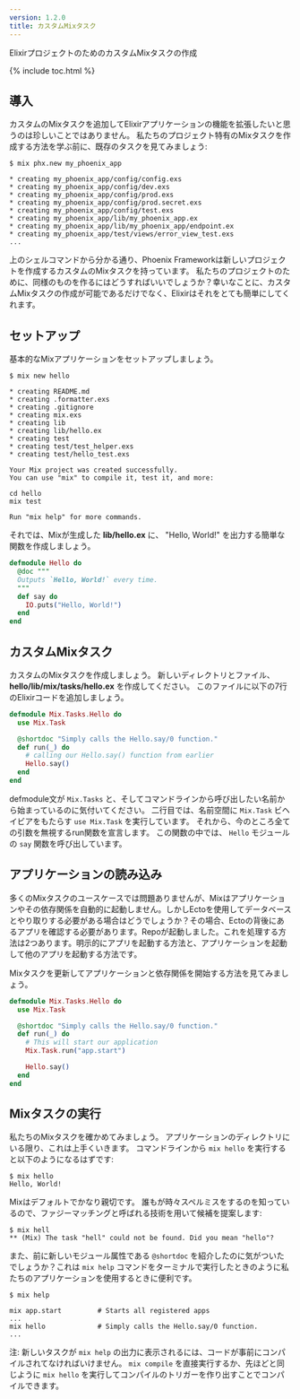 ```yaml
---
version: 1.2.0
title: カスタムMixタスク
---
```


ElixirプロジェクトのためのカスタムMixタスクの作成

{% include toc.html %}

## 導入

カスタムのMixタスクを追加してElixirアプリケーションの機能を拡張したいと思うのは珍しいことではありません。
私たちのプロジェクト特有のMixタスクを作成する方法を学ぶ前に、既存のタスクを見てみましょう:

```shell
$ mix phx.new my_phoenix_app

* creating my_phoenix_app/config/config.exs
* creating my_phoenix_app/config/dev.exs
* creating my_phoenix_app/config/prod.exs
* creating my_phoenix_app/config/prod.secret.exs
* creating my_phoenix_app/config/test.exs
* creating my_phoenix_app/lib/my_phoenix_app.ex
* creating my_phoenix_app/lib/my_phoenix_app/endpoint.ex
* creating my_phoenix_app/test/views/error_view_test.exs
...
```

上のシェルコマンドから分かる通り、Phoenix Frameworkは新しいプロジェクトを作成するカスタムのMixタスクを持っています。
私たちのプロジェクトのために、同様のものを作るにはどうすればいいでしょうか？幸いなことに、カスタムMixタスクの作成が可能であるだけでなく、Elixirはそれをとても簡単にしてくれます。

## セットアップ

基本的なMixアプリケーションをセットアップしましょう。

```shell
$ mix new hello

* creating README.md
* creating .formatter.exs
* creating .gitignore
* creating mix.exs
* creating lib
* creating lib/hello.ex
* creating test
* creating test/test_helper.exs
* creating test/hello_test.exs

Your Mix project was created successfully.
You can use "mix" to compile it, test it, and more:

cd hello
mix test

Run "mix help" for more commands.
```

それでは、Mixが生成した **lib/hello.ex** に、 "Hello, World!" を出力する簡単な関数を作成しましょう。

```elixir
defmodule Hello do
  @doc """
  Outputs `Hello, World!` every time.
  """
  def say do
    IO.puts("Hello, World!")
  end
end
```

## カスタムMixタスク

カスタムのMixタスクを作成しましょう。
新しいディレクトリとファイル、 **hello/lib/mix/tasks/hello.ex** を作成してください。
このファイルに以下の7行のElixirコードを追加しましょう。

```elixir
defmodule Mix.Tasks.Hello do
  use Mix.Task

  @shortdoc "Simply calls the Hello.say/0 function."
  def run(_) do
    # calling our Hello.say() function from earlier
    Hello.say()
  end
end
```

defmodule文が `Mix.Tasks` と、そしてコマンドラインから呼び出したい名前から始まっているのに気付いてください。
二行目では、名前空間に `Mix.Task` ビヘイビアをもたらす `use Mix.Task` を実行しています。
それから、今のところ全ての引数を無視するrun関数を宣言します。
この関数の中では、 `Hello` モジュールの `say` 関数を呼び出しています。

## アプリケーションの読み込み
多くのMixタスクのユースケースでは問題ありませんが、Mixはアプリケーションやその依存関係を自動的に起動しません。しかしEctoを使用してデータベースとやり取りする必要がある場合はどうでしょうか？その場合、Ectoの背後にあるアプリを確認する必要があります。Repoが起動しました。これを処理する方法は2つあります。明示的にアプリを起動する方法と、アプリケーションを起動して他のアプリを起動する方法です。

Mixタスクを更新してアプリケーションと依存関係を開始する方法を見てみましょう。

```elixir
defmodule Mix.Tasks.Hello do
  use Mix.Task

  @shortdoc "Simply calls the Hello.say/0 function."
  def run(_) do
    # This will start our application
    Mix.Task.run("app.start")

    Hello.say()
  end
end
```

## Mixタスクの実行

私たちのMixタスクを確かめてみましょう。
アプリケーションのディレクトリにいる限り、これは上手くいきます。
コマンドラインから `mix hello` を実行すると以下のようになるはずです:

```shell
$ mix hello
Hello, World!
```

Mixはデフォルトでかなり親切です。
誰もが時々スペルミスをするのを知っているので、ファジーマッチングと呼ばれる技術を用いて候補を提案します:

```shell
$ mix hell
** (Mix) The task "hell" could not be found. Did you mean "hello"?
```

また、前に新しいモジュール属性である `@shortdoc` を紹介したのに気がついたでしょうか？これは `mix help` コマンドをターミナルで実行したときのように私たちのアプリケーションを使用するときに便利です。

```shell
$ mix help

mix app.start         # Starts all registered apps
...
mix hello             # Simply calls the Hello.say/0 function.
...
```

注: 新しいタスクが `mix help` の出力に表示されるには、コードが事前にコンパイルされてなければいけません。
`mix compile` を直接実行するか、先ほどと同じように `mix hello` を実行してコンパイルのトリガーを作り出すことでコンパイルできます。
